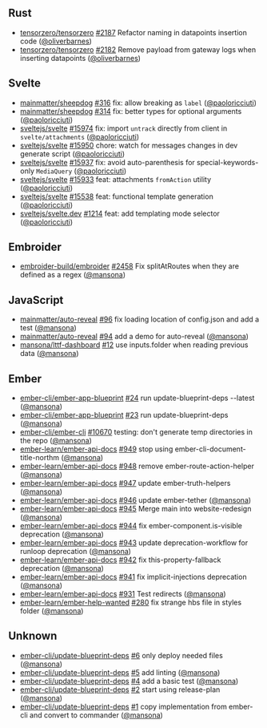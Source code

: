 ## Rust

- [tensorzero/tensorzero] [#2187](https://github.com/tensorzero/tensorzero/pull/2187) Refactor naming in datapoints insertion code ([@oliverbarnes])
- [tensorzero/tensorzero] [#2182](https://github.com/tensorzero/tensorzero/pull/2182) Remove payload from gateway logs when inserting datapoints ([@oliverbarnes])

## Svelte

- [mainmatter/sheepdog] [#316](https://github.com/mainmatter/sheepdog/pull/316) fix: allow breaking as `label` ([@paoloricciuti])
- [mainmatter/sheepdog] [#314](https://github.com/mainmatter/sheepdog/pull/314) fix: better types for optional arguments ([@paoloricciuti])
- [sveltejs/svelte] [#15974](https://github.com/sveltejs/svelte/pull/15974) fix: import `untrack` directly from client in `svelte/attachments` ([@paoloricciuti])
- [sveltejs/svelte] [#15950](https://github.com/sveltejs/svelte/pull/15950) chore: watch for messages changes in dev generate script ([@paoloricciuti])
- [sveltejs/svelte] [#15937](https://github.com/sveltejs/svelte/pull/15937) fix: avoid auto-parenthesis for special-keywords-only `MediaQuery` ([@paoloricciuti])
- [sveltejs/svelte] [#15933](https://github.com/sveltejs/svelte/pull/15933) feat: attachments `fromAction` utility ([@paoloricciuti])
- [sveltejs/svelte] [#15538](https://github.com/sveltejs/svelte/pull/15538) feat: functional template generation ([@paoloricciuti])
- [sveltejs/svelte.dev] [#1214](https://github.com/sveltejs/svelte.dev/pull/1214) feat: add templating mode selector ([@paoloricciuti])

## Embroider

- [embroider-build/embroider] [#2458](https://github.com/embroider-build/embroider/pull/2458) Fix splitAtRoutes when they are defined as a regex ([@mansona])

## JavaScript

- [mainmatter/auto-reveal] [#96](https://github.com/mainmatter/auto-reveal/pull/96) fix loading location of config.json and add a test ([@mansona])
- [mainmatter/auto-reveal] [#94](https://github.com/mainmatter/auto-reveal/pull/94) add a demo for auto-reveal ([@mansona])
- [mansona/lttf-dashboard] [#12](https://github.com/mansona/lttf-dashboard/pull/12) use inputs.folder when reading previous data ([@mansona])

## Ember

- [ember-cli/ember-app-blueprint] [#24](https://github.com/ember-cli/ember-app-blueprint/pull/24) run update-blueprint-deps --latest ([@mansona])
- [ember-cli/ember-app-blueprint] [#23](https://github.com/ember-cli/ember-app-blueprint/pull/23) run update-blueprint-deps ([@mansona])
- [ember-cli/ember-cli] [#10670](https://github.com/ember-cli/ember-cli/pull/10670) testing: don't generate temp directories in the repo ([@mansona])
- [ember-learn/ember-api-docs] [#949](https://github.com/ember-learn/ember-api-docs/pull/949) stop using ember-cli-document-title-northm ([@mansona])
- [ember-learn/ember-api-docs] [#948](https://github.com/ember-learn/ember-api-docs/pull/948) remove ember-route-action-helper ([@mansona])
- [ember-learn/ember-api-docs] [#947](https://github.com/ember-learn/ember-api-docs/pull/947) update ember-truth-helpers ([@mansona])
- [ember-learn/ember-api-docs] [#946](https://github.com/ember-learn/ember-api-docs/pull/946) update ember-tether ([@mansona])
- [ember-learn/ember-api-docs] [#945](https://github.com/ember-learn/ember-api-docs/pull/945) Merge main into website-redesign ([@mansona])
- [ember-learn/ember-api-docs] [#944](https://github.com/ember-learn/ember-api-docs/pull/944) fix ember-component.is-visible deprecation ([@mansona])
- [ember-learn/ember-api-docs] [#943](https://github.com/ember-learn/ember-api-docs/pull/943) update deprecation-workflow for runloop deprecation ([@mansona])
- [ember-learn/ember-api-docs] [#942](https://github.com/ember-learn/ember-api-docs/pull/942) fix this-property-fallback deprecation ([@mansona])
- [ember-learn/ember-api-docs] [#941](https://github.com/ember-learn/ember-api-docs/pull/941) fix implicit-injections deprecation ([@mansona])
- [ember-learn/ember-api-docs] [#931](https://github.com/ember-learn/ember-api-docs/pull/931) Test redirects ([@mansona])
- [ember-learn/ember-help-wanted] [#280](https://github.com/ember-learn/ember-help-wanted/pull/280) fix strange hbs file in styles folder ([@mansona])

## Unknown

- [ember-cli/update-blueprint-deps] [#6](https://github.com/ember-cli/update-blueprint-deps/pull/6) only deploy needed files ([@mansona])
- [ember-cli/update-blueprint-deps] [#5](https://github.com/ember-cli/update-blueprint-deps/pull/5) add linting ([@mansona])
- [ember-cli/update-blueprint-deps] [#4](https://github.com/ember-cli/update-blueprint-deps/pull/4) add a basic test ([@mansona])
- [ember-cli/update-blueprint-deps] [#2](https://github.com/ember-cli/update-blueprint-deps/pull/2) start using release-plan ([@mansona])
- [ember-cli/update-blueprint-deps] [#1](https://github.com/ember-cli/update-blueprint-deps/pull/1) copy implementation from ember-cli and convert to commander ([@mansona])

[@mansona]: https://github.com/mansona
[@oliverbarnes]: https://github.com/oliverbarnes
[@paoloricciuti]: https://github.com/paoloricciuti
[ember-cli/ember-app-blueprint]: https://github.com/ember-cli/ember-app-blueprint
[ember-cli/ember-cli]: https://github.com/ember-cli/ember-cli
[ember-cli/update-blueprint-deps]: https://github.com/ember-cli/update-blueprint-deps
[ember-learn/ember-api-docs]: https://github.com/ember-learn/ember-api-docs
[ember-learn/ember-help-wanted]: https://github.com/ember-learn/ember-help-wanted
[embroider-build/embroider]: https://github.com/embroider-build/embroider
[mainmatter/auto-reveal]: https://github.com/mainmatter/auto-reveal
[mainmatter/sheepdog]: https://github.com/mainmatter/sheepdog
[mansona/lttf-dashboard]: https://github.com/mansona/lttf-dashboard
[sveltejs/svelte.dev]: https://github.com/sveltejs/svelte.dev
[sveltejs/svelte]: https://github.com/sveltejs/svelte
[tensorzero/tensorzero]: https://github.com/tensorzero/tensorzero
